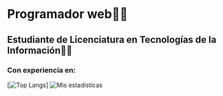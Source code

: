 # Programador web👨‍💻
## Estudiante de Licenciatura en Tecnologías de la Información👨‍🎓

### Con experiencia en:

[![Top Langs](https://github-readme-stats.vercel.app/api/top-langs/?username=diegoalz&layout=compact&theme=radical)]
![Mis estadisticas](https://github-readme-stats.vercel.app/api?username=diegoalz&show_icons=true&theme=radical)
<!--
**diegoalz/diegoalz** is a ✨ _special_ ✨ repository because its `README.md` (this file) appears on your GitHub profile.

Here are some ideas to get you started:

- 🔭 I’m currently working on ...
- 🌱 I’m currently learning ...
- 👯 I’m looking to collaborate on ...
- 🤔 I’m looking for help with ...
- 💬 Ask me about ...
- 📫 How to reach me: ...
- 😄 Pronouns: ...
- ⚡ Fun fact: ...
-->
